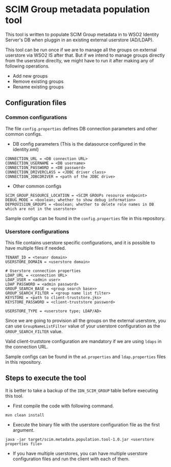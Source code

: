 # SCIM Group metadata population tool

This tool is written to populate SCIM Group metadata in to WSO2 Identity Server's DB when pluggin in an existing external userstore (AD/LDAP).

This tool can be run once if we are to manage all the groups on external userstore via WSO2 IS after that. But if we intend to manage groups directly from the userstore direclty, we might have to run it after making any of following operations.
* Add new groups
* Remove existing groups
* Rename existing groups

## Configuration files
### Common configurations
The file `config.properties` defines DB connection parameters and other common configs.

* DB config parameters (This is the datasource configured in the identity.xml)
```
CONNECTION_URL = <DB connection URL>
CONNECTION_USERNAME = <DB username>
CONNECTION_PASSWORD = <DB password>
CONNECTION_DRIVERCLASS = <JDBC driver class>
CONNECTION_JDBCDRIVER = <path of the JDBC drive>
```

* Other common configs
```
SCIM_GROUP_RESOURCE_LOCATION = <SCIM GROUPs resource endpoint>
DEBUG_MODE = <boolean; whether to show debug information>
DEPROVISION_GROUPS = <boolean; whether to delete role names in DB which are not in the userstore>
```
Sample configs can be found in the `config.properties` file in this repository.

### Userstore configurations
This file contains userstore specific configurations, and it is possible to have multiple files if needed.

```
TENANT_ID = <tenanr domain>
USERSTORE_DOMAIN = <userstore domain>

# Userstore connection properties
LDAP_URL = <connection URL>
LDAP_USER = <admin user>
LDAP_PASSWORD = <admin password>
GROUP_SEARCH_BASE = <group search base>>
GROUP_SEARCH_FILTER = <group name list filter>
KEYSTORE = <path to client-truststore.jks>
KEYSTORE_PASSWORD = <client-truststore password>

USERSTORE_TYPE = <userstore type; LDAP/AD>
```

Since we are going to provision all the groups on the external userstore, you can use `GroupNameListFilter` value of your userstore configuration as the `GROUP_SEARCH_FILTER` value.

Valid client-truststore configuration are mandatory if we are using `ldaps` in the connection URL.

Sample configs can be found in the `ad.properties` and `ldap.properties` files in this repository.

## Steps to execute the tool
It is better to take a backup of the `IDN_SCIM_GROUP` table before executing this tool.

* First compile the code with following command.
```
mvn clean install
```
* Execute the binary file with the userstore configuration file as the first argument.
```
java -jar target/scim.metadata.population.tool-1.0.jar <userstore properties file>
```
* If you have multiple userstores, you can have multiple userstore configuration files and run the client with each of them.
